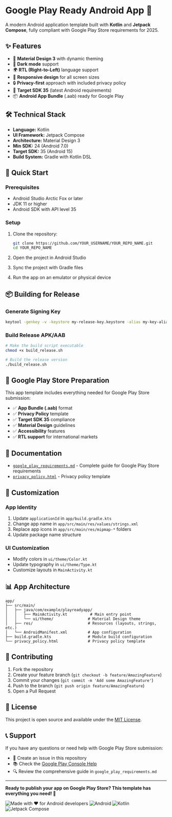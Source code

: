 # Google Play Ready Android App 🚀

A modern Android application template built with **Kotlin** and **Jetpack Compose**, fully compliant with Google Play Store requirements for 2025.

## ✨ Features

- 🎨 **Material Design 3** with dynamic theming
- 🌙 **Dark mode** support
- 🌍 **RTL (Right-to-Left)** language support
- 📱 **Responsive design** for all screen sizes
- 🔒 **Privacy-first** approach with included privacy policy
- 🎯 **Target SDK 35** (latest Android requirements)
- 📦 **Android App Bundle** (.aab) ready for Google Play

## 🛠️ Technical Stack

- **Language:** Kotlin
- **UI Framework:** Jetpack Compose
- **Architecture:** Material Design 3
- **Min SDK:** 24 (Android 7.0)
- **Target SDK:** 35 (Android 15)
- **Build System:** Gradle with Kotlin DSL

## 🚀 Quick Start

### Prerequisites
- Android Studio Arctic Fox or later
- JDK 11 or higher
- Android SDK with API level 35

### Setup
1. Clone the repository:
   ```bash
   git clone https://github.com/YOUR_USERNAME/YOUR_REPO_NAME.git
   cd YOUR_REPO_NAME
   ```

2. Open the project in Android Studio

3. Sync the project with Gradle files

4. Run the app on an emulator or physical device

## 📦 Building for Release

### Generate Signing Key
```bash
keytool -genkey -v -keystore my-release-key.keystore -alias my-key-alias -keyalg RSA -keysize 2048 -validity 10000
```

### Build Release APK/AAB
```bash
# Make the build script executable
chmod +x build_release.sh

# Build the release version
./build_release.sh
```

## 📱 Google Play Store Preparation

This app template includes everything needed for Google Play Store submission:

- ✅ **App Bundle (.aab)** format
- ✅ **Privacy Policy** template
- ✅ **Target SDK 35** compliance
- ✅ **Material Design** guidelines
- ✅ **Accessibility** features
- ✅ **RTL support** for international markets

## 📄 Documentation

- [`google_play_requirements.md`](google_play_requirements.md) - Complete guide for Google Play Store requirements
- [`privacy_policy.html`](privacy_policy.html) - Privacy policy template

## 🎨 Customization

### App Identity
1. Update `applicationId` in `app/build.gradle.kts`
2. Change app name in `app/src/main/res/values/strings.xml`
3. Replace app icons in `app/src/main/res/mipmap-*` folders
4. Update package name structure

### UI Customization
- Modify colors in `ui/theme/Color.kt`
- Update typography in `ui/theme/Type.kt`
- Customize layouts in `MainActivity.kt`

## 📊 App Architecture

```
app/
├── src/main/
│   ├── java/com/example/playreadyapp/
│   │   ├── MainActivity.kt          # Main entry point
│   │   └── ui/theme/               # Material Design theme
│   ├── res/                        # Resources (layouts, strings, etc.)
│   └── AndroidManifest.xml         # App configuration
├── build.gradle.kts                # Module build configuration
└── privacy_policy.html             # Privacy policy template
```

## 🤝 Contributing

1. Fork the repository
2. Create your feature branch (`git checkout -b feature/AmazingFeature`)
3. Commit your changes (`git commit -m 'Add some AmazingFeature'`)
4. Push to the branch (`git push origin feature/AmazingFeature`)
5. Open a Pull Request

## 📜 License

This project is open source and available under the [MIT License](LICENSE).

## 📞 Support

If you have any questions or need help with Google Play Store submission:

- 📧 Create an issue in this repository
- 📚 Check the [Google Play Console Help](https://support.google.com/googleplay/android-developer/)
- 🔍 Review the comprehensive guide in `google_play_requirements.md`

---

**Ready to publish your app on Google Play Store? This template has everything you need! 🎉**

![Made with ❤️ for Android developers](https://img.shields.io/badge/Made%20with-%E2%9D%A4%EF%B8%8F-red)
![Android](https://img.shields.io/badge/Android-3DDC84?logo=android&logoColor=white)
![Kotlin](https://img.shields.io/badge/Kotlin-0095D5?logo=kotlin&logoColor=white)
![Jetpack Compose](https://img.shields.io/badge/Jetpack%20Compose-4285F4?logo=jetpackcompose&logoColor=white)